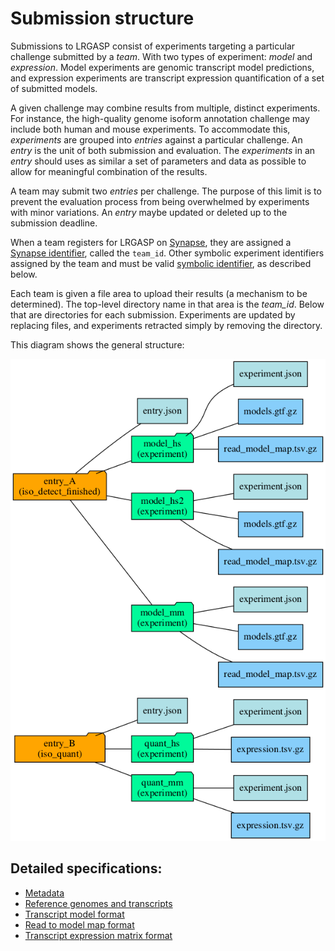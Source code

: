 # Submission structure

Submissions to LRGASP consist of experiments targeting a particular challenge
submitted by a *team*.  With two types of experiment: *model* and
*expression*.  Model experiments are genomic transcript model predictions, and
expression experiments are transcript expression quantification of a set of
submitted models.

A given challenge may combine results from multiple, distinct experiments.
For instance, the high-quality genome isoform annotation challenge may 
include both human and mouse experiments. To accommodate this, *experiments*
are grouped into *entries* against a particular challenge.  An *entry* is
the unit of both submission and evaluation.  The *experiments* in an *entry*
should uses as similar a set of parameters and data as possible to allow
for meaningful combination of the results.

A team may submit two *entries* per challenge.  The purpose of this
limit is to prevent the evaluation process from being overwhelmed by
experiments with minor variations.  An *entry* maybe updated or deleted
up to the submission deadline.

When a team registers for LRGASP on [Synapse](https://www.synapse.org), they are assigned a [Synapse
identifier](metadata-identifiers.md#synapse-identifiers), called the ``team_id``.  Other symbolic
experiment identifiers assigned by the team and must be valid [symbolic
identifier](metadata-identifiers.md#symbolic-identifiers), as described below.

Each team is given a file area to upload their results (a mechanism to be
determined).  The top-level directory name in that area is the
*team_id*. Below that are directories for each submission.  Experiments are
updated by replacing files, and experiments retracted simply by removing the
directory.

This diagram shows the general structure:

![Submission file hierarchy diagram](submit_tree.png)


## Detailed specifications:
  - [Metadata](metadata.md)
  - [Reference genomes and transcripts](reference-genomes.md)
  - [Transcript model format](model-format.md)
  - [Read to model map format](reads_transcript_map_format.md)
  - [Transcript expression matrix format](expression_matrix_format.md)
